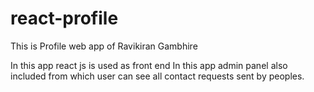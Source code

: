 # react-profile

This is Profile web app of Ravikiran Gambhire

In this app react js is used as front end
In this app admin panel also included from which user can see all contact requests sent by peoples.
